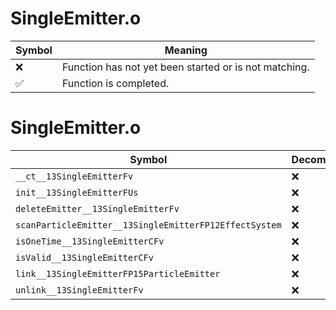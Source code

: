 # SingleEmitter.o
| Symbol | Meaning 
| ------------- | ------------- 
| :x: | Function has not yet been started or is not matching. 
| :white_check_mark: | Function is completed. 


# SingleEmitter.o
| Symbol | Decompiled? |
| ------------- | ------------- |
| `__ct__13SingleEmitterFv` | :x: |
| `init__13SingleEmitterFUs` | :x: |
| `deleteEmitter__13SingleEmitterFv` | :x: |
| `scanParticleEmitter__13SingleEmitterFP12EffectSystem` | :x: |
| `isOneTime__13SingleEmitterCFv` | :x: |
| `isValid__13SingleEmitterCFv` | :x: |
| `link__13SingleEmitterFP15ParticleEmitter` | :x: |
| `unlink__13SingleEmitterFv` | :x: |
